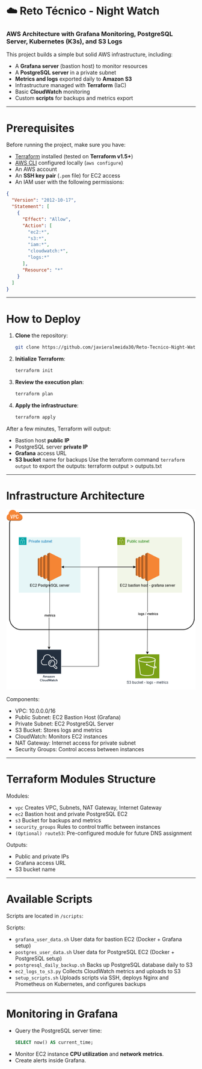 # ☁️ Reto Técnico - Night Watch
### AWS Architecture with Grafana Monitoring, PostgreSQL Server, Kubernetes (K3s), and S3 Logs

This project builds a simple but solid AWS infrastructure, including:
- A **Grafana server** (bastion host) to monitor resources
- A **PostgreSQL server** in a private subnet
- **Metrics and logs** exported daily to **Amazon S3**
- Infrastructure managed with **Terraform** (IaC)
- Basic **CloudWatch** monitoring
- Custom **scripts** for backups and metrics export

---

# Prerequisites

Before running the project, make sure you have:

- [Terraform](https://www.terraform.io/downloads) installed (tested on **Terraform v1.5+**)
- [AWS CLI](https://aws.amazon.com/cli/) configured locally (`aws configure`)
- An AWS account
- An **SSH key pair** (`.pem` file) for EC2 access
- An IAM user with the following permissions:

```json
{
  "Version": "2012-10-17",
  "Statement": [
    {
      "Effect": "Allow",
      "Action": [
        "ec2:*",
        "s3:*",
        "iam:*",
        "cloudwatch:*",
        "logs:*"
      ],
      "Resource": "*"
    }
  ]
}
```

---

# How to Deploy

1. **Clone** the repository:
   ```bash
   git clone https://github.com/javieralmeida30/Reto-Tecnico-Night-Watch.git
   ```

2. **Initialize Terraform**:
   ```bash
   terraform init
   ```

3. **Review the execution plan**:
   ```bash
   terraform plan
   ```

4. **Apply the infrastructure**:
   ```bash
   terraform apply
   ```

After a few minutes, Terraform will output:
- Bastion host **public IP**
- PostgreSQL server **private IP**
- **Grafana** access URL
- **S3 bucket** name for backups
Use the terraform command `terraform output` to export the outputs: terraform output > outputs.txt

---

# Infrastructure Architecture

![AWS Architecture Diagram](NightWatchArquitecture.png)


 Components:
 - VPC: 10.0.0.0/16
 - Public Subnet: EC2 Bastion Host (Grafana) 
 - Private Subnet: EC2 PostgreSQL Server 
 - S3 Bucket: Stores logs and metrics 
 - CloudWatch: Monitors EC2 instances 
 - NAT Gateway: Internet access for private subnet 
 - Security Groups: Control access between instances 

---

#  Terraform Modules Structure

Modules:
- `vpc` Creates VPC, Subnets, NAT Gateway, Internet Gateway
- `ec2` Bastion host and private PostgreSQL EC2 
- `s3` Bucket for backups and metrics 
- `security_groups` Rules to control traffic between instances 
- `(Optional) route53`: Pre-configured module for future DNS assignment

Outputs:
- Public and private IPs
- Grafana access URL
- S3 bucket name

---

# Available Scripts

Scripts are located in `/scripts`:

Scripts:
- `grafana_user_data.sh`  User data for bastion EC2 (Docker + Grafana setup) 
- `postgres_user_data.sh`  User data for PostgreSQL EC2 (Docker + PostgreSQL setup) 
- `postgresql_daily_backup.sh`  Backs up PostgreSQL database daily to S3 
- `ec2_logs_to_s3.py`  Collects CloudWatch metrics and uploads to S3 
- `setup_scripts.sh`  Uploads scripts via SSH, deploys Nginx and Prometheus on Kubernetes, and configures backups

---

# Monitoring in Grafana

- Query the PostgreSQL server time:
  ```sql
  SELECT now() AS current_time;
  ```
- Monitor EC2 instance **CPU utilization** and **network metrics**.
- Create alerts inside Grafana.